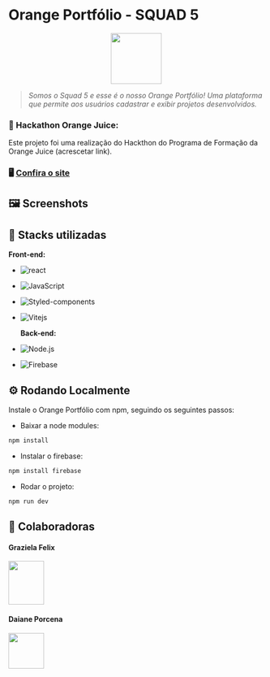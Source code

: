 # Orange Portfólio - SQUAD 5
<div style="text-align: center;">
<img src="https://github.com/tiemyz/orange-portfolio-squad5/assets/63428197/d42129bf-dc8f-421d-a68f-4199b1500109" width="100px">
</div>

> <em> Somos o Squad 5 e esse é o nosso Orange Portfólio! Uma plataforma que permite aos usuários cadastrar e exibir projetos desenvolvidos.</em>


### 🍊 Hackathon Orange Juice:
Este projeto foi uma realização do Hackthon do Programa de Formação da Orange Juice (acrescetar link).

### 🖥️ [Confira o site](https://orange-portfolio-squad5.vercel.app/)

## 🖼️ Screenshots

## 🔧 Stacks utilizadas

**Front-end:**

- ![react](https://img.shields.io/badge/-React.js-ff5522?style=flat&logo=react)
- ![JavaScript](https://img.shields.io/badge/-JavaScript-ff5522?style=flat&logo=javascript)
- ![Styled-components](https://img.shields.io/badge/-Styled--components-ff5522?style=flat&logo=styled-components)
- ![Vitejs](https://img.shields.io/badge/-Vitejs-ff5522?style=flat&logo=vite)

  **Back-end:**

- ![Node.js](https://img.shields.io/badge/-Node.js-ff5522?style=flat&logo=node.js)
- ![Firebase](https://img.shields.io/badge/-Firebase-ff5522?style=flat&logo=firebase)
  
## ⚙️ Rodando Localmente

Instale o Orange Portfólio com npm, seguindo os seguintes passos:

- Baixar a node modules:

```bash
npm install
```
- Instalar o firebase:
```bash
npm install firebase
```
- Rodar o projeto:
```bash
npm run dev
```

## 💼 Colaboradoras

#### Graziela Felix
<a href="https://github.com/Grazifelix"><img src="https://github.com/tiemyz/orange-portfolio-squad5/assets/63428197/58229bc1-d408-4ea8-82ae-e648cb04eeab" width="70px" height="86px"></a>

#### Daiane Porcena
<a href="https://github.com/DaianePorcena"><img src="https://github.com/tiemyz/orange-portfolio-squad5/assets/103866712/b11d6bae-bdb5-41bb-9f99-b9f3428bfc23"  width="70px"></a>